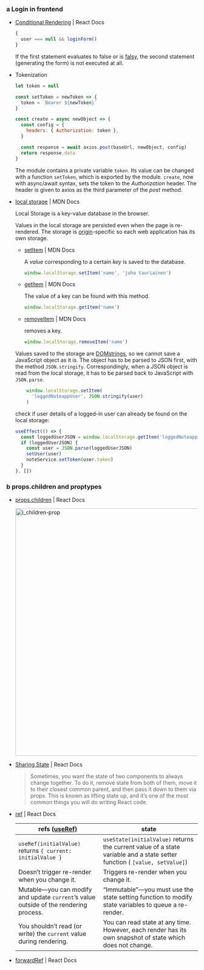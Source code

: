 ### a Login in frontend
- [Conditional Rendering](https://react.dev/learn/conditional-rendering#logical-and-operator-) | React Docs
  
  ```js
  {
    user === null && loginForm()
  }
  ```
  If the first statement evaluates to false or is [falsy](https://developer.mozilla.org/en-US/docs/Glossary/Falsy), the second statement (generating the form) is not executed at all.
- Tokenization
  
  ```js
  let token = null

  const setToken = newToken => {
    token = `Bearer ${newToken}`
  }
  
  const create = async newObject => {
    const config = {
      headers: { Authorization: token },
    }
  
    const response = await axios.post(baseUrl, newObject, config)
    return response.data
  }
  ```
  The module contains a private variable `token`. Its value can be changed with a function `setToken`, which is exported by the module. `create`, now with async/await syntax, sets the token to the _Authorization_ header. The header is given to axios as the third parameter of the _post_ method.
- [local storage](https://developer.mozilla.org/en-US/docs/Web/API/Storage) | MDN Docs
  
  Local Storage is a key-value database in the browser.

  Values in the local storage are persisted even when the page is re-rendered. The storage is [origin](https://developer.mozilla.org/en-US/docs/Glossary/Origin)-specific so each web application has its own storage.

   - [setItem](https://developer.mozilla.org/en-US/docs/Web/API/Storage/setItem) | MDN Docs
     
     A _value_ corresponding to a certain _key_ is saved to the database.
      ```js
      window.localStorage.setItem('name', 'juha tauriainen')
      ```
  
  - [getItem](https://developer.mozilla.org/en-US/docs/Web/API/Storage/getItem) | MDN Docs
    
    The value of a key can be found with this method.
    ```js
    window.localStorage.getItem('name')
    ```
   - [removeItem](https://developer.mozilla.org/en-US/docs/Web/API/Storage/removeItem) | MDN Docs
     
     removes a key.
     ```js
     window.localStorage.removeItem('name')
     ```
  Values saved to the storage are [DOMstrings](https://docs.w3cub.com/dom/domstring), so we cannot save a JavaScript object as it is. The object has to be parsed to JSON first, with the method `JSON.stringify`. Correspondingly, when a JSON object is read from the local storage, it has to be parsed back to JavaScript with `JSON.parse`.
  ```js
      window.localStorage.setItem(
        'loggedNoteappUser', JSON.stringify(user)
      )
  ```

  check if user details of a logged-in user can already be found on the local storage:
  ```js
  useEffect(() => {
    const loggedUserJSON = window.localStorage.getItem('loggedNoteappUser')
    if (loggedUserJSON) {
      const user = JSON.parse(loggedUserJSON)
      setUser(user)
      noteService.setToken(user.token)
    }
  }, [])
  ```

### b props.children and proptypes
  - [props.children](https://react.dev/learn/passing-props-to-a-component#passing-jsx-as-children) | React Docs
    
    <img alt="i_children-prop" height="auto" width="650px" src="https://github.com/yousefelassal/fullstackopen/assets/76617202/fb629610-c73d-4d63-a9a5-d42cc10db654" />
    
  - [Sharing State](https://react.dev/learn/sharing-state-between-components) | React Docs

    > Sometimes, you want the state of two components to always change together. To do it, remove state from both of them, move it to their closest common parent, and then pass it down to them via props. This is known as lifting state up, and it’s one of the most common things you will do writing React code.

  - [ref](https://react.dev/learn/referencing-values-with-refs) | React Docs
  
    | **refs** ([useRef](https://react.dev/reference/react/useRef))	 | **state** |
    | ----- | ----- |
    | `useRef(initialValue)` returns `{ current: initialValue }` |	`useState(initialValue)` returns the current value of a state variable and a state setter function ( `[value, setValue]`) |
    | Doesn’t trigger re-render when you change it. |	Triggers re-render when you change it. |
    | Mutable—you can modify and update `current`’s value outside of the rendering process. |	“Immutable”—you must use the state setting function to modify state variables to queue a re-render. |
    | You shouldn’t read (or write) the `current` value during rendering. |	You can read state at any time. However, each render has its own snapshot of state which does not change. |

  - [forwardRef](https://react.dev/reference/react/forwardRef) | React Docs
